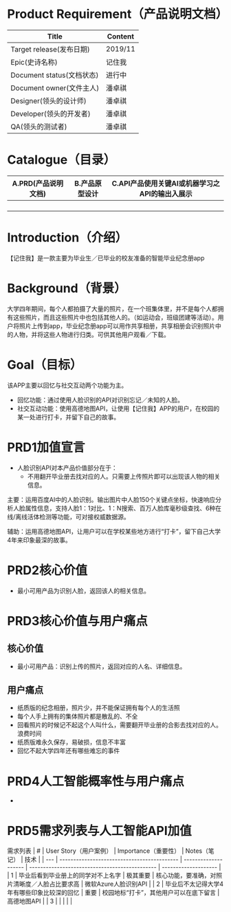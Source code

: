 # Product Requirement（产品说明文档）

| Title                     | Content |
| ------------------------- | ------- |
| Target release(发布日期)  | 2019/11 |
| Epic(史诗名称)            | 记住我  |
| Document status(文档状态) | 进行中  |
| Document owner(文件主人)  | 潘卓祺  |
| Designer(领头的设计师)    | 潘卓祺  |
| Developer(领头的开发者)   | 潘卓祺  |
| QA(领头的测试者)          | 潘卓祺  |

# Catalogue（目录）

| A.PRD(产品说明文档) | B.产品原型设计 | C.API产品使用关键AI或机器学习之API的输出入展示 |
| ------------------- | -------------- | ----------------------------------------------- |
|                     |                |                                                 |
|                     |                |                                                 |
|                     |                |                                                 |
|                     |                |                                                 |



# Introduction（介绍）
【记住我】是一款主要为毕业生／已毕业的校友准备的智能毕业纪念册app


# Background（背景）
大学四年期间，每个人都拍摄了大量的照片，在一个班集体里，并不是每个人都拥有这些照片，而且这些照片中也包括其他人的。（如运动会，班级团建等活动）。用户将照片上传到app，毕业纪念册app可以用作共享相册，共享相册会识别照片中的人物，并将这些人物进行归类。可供其他用户观看／下载。


# Goal（目标）
该APP主要以回忆与社交互动两个功能为主。
- 回忆功能：通过使用人脸识别的API对识别忘记／未知的人脸。
- 社交互动功能：使用高德地图API，让使用【记住我】APP的用户，在校园的某一处进行打卡，并留下自己的故事。


# PRD1加值宣言
- 人脸识别API对本产品价值部分在于：
    - 不用翻开毕业册去找对应的人。只需要上传照片即可以出现该人物的相关信息。

主要：运用百度AI中的人脸识别。输出图片中人脸150个关键点坐标，快速响应分析人脸属性信息，支持人脸1：1对比、1：N搜索、百万人脸库毫秒级查找、6种在线/离线活体检测等功能，可对接权威数据源。

辅助：运用高德地图API，让用户可以在学校某些地方进行“打卡”，留下自己大学4年来印象最深的故事。


# PRD2核心价值
- 最小可用产品为识别人脸，返回该人的相关信息。

# PRD3核心价值与用户痛点
## 核心价值
- 最小可用产品：识别上传的照片，返回对应的人名、详细信息。 

## 用户痛点
- 纸质版的纪念相册，照片少，并不能保证拥有每个人的生活照
- 每个人手上拥有的集体照片都是散乱的、不全
- 回看照片的时候记不起这个人叫什么，需要翻开毕业册的合影去找对应的人。浪费时间
- 纸质版难永久保存，易破损，信息不丰富
- 回忆不起大学四年还有哪些难忘的事件


# PRD4人工智能概率性与用户痛点 
- 


# PRD5需求列表与人工智能API加值
需求列表
| #   | User Story（用户案例）                      | Importance（重要性） | Notes（笔记）                                  | 技术                 |
| --- | ------------------------------------------- | -------------------- | ---------------------------------------------- | -------------------- |
| 1   | 毕业后看到毕业册上的同学对不上名字          | 极其重要             | 核心功能，要准确，对照片清晰度／人脸占比要求高 | 微软Azure人脸识别API |
| 2   | 毕业后不太记得大学4年有哪些印象比较深的回忆 | 重要                 | 校园地标“打卡”，其他用户可以在底下留言       | 高德地图API          |
| 3   |                                             |                      |                                                |                      |





